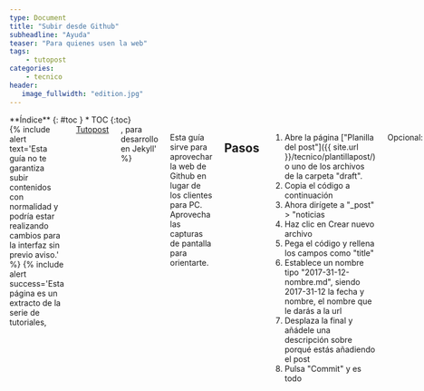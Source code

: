 ```yaml
---
type: Document
title: "Subir desde Github"
subheadline: "Ayuda"
teaser: "Para quienes usen la web"
tags:
    - tutopost
categories:
    - tecnico
header:
   image_fullwidth: "edition.jpg"
---
```

<div class="row">
<div class="medium-4 medium-push-8 columns" markdown="1">
<div class="panel radius" markdown="1">
**Índice**
{: #toc }
*  TOC
{:toc}
</div>
</div><!-- /.medium-4.columns -->

<div class="medium-8 medium-pull-4 columns" markdown="1">
{% include alert text='Esta guía no te garantiza subir contenidos con normalidad y podría estar realizando cambios para la interfaz sin previo aviso.' %}
{% include alert success='Esta página es un extracto de la serie de tutoriales, <a href="/tutopost">Tutopost</a>, para desarrollo en Jekyll' %}

Esta guía sirve para aprovechar la web de Github en lugar de los clientes para PC. Aprovecha las capturas de pantalla para orientarte.

## Pasos
1. Abre la página ["Planilla del post"]({{ site.url }}/tecnico/plantillapost/) o uno de los archivos de la carpeta "draft".
2. Copia el código a continuación
3. Ahora dirígete a "_post" > "noticias
4. Haz clic en Crear nuevo archivo
5. Pega el código y rellena los campos como "title"
6. Establece un nombre tipo "2017-31-12-nombre.md", siendo 2017-31-12 la fecha y nombre, el nombre que le darás a la url
7. Desplaza la final y añádele una descripción sobre porqué estás añadiendo el post
8. Pulsa "Commit" y es todo

Opcional:

Para evitar complicaciones en ediciones masivas, marca la opción "new brach". En esa nueva rama podrás añadir y editar post en masa.


## Imágenes

<!--more-->

<div class="row">
    <div class="medium-12 columns t30">
    <img src="{{ site.urlimg }}ayuda-github-1.png" alt="">
    </div><!-- /.medium-4.columns -->
</div>
<div class="row">
    <div class="medium-12 columns t30">
      <img src="{{ site.urlimg }}ayuda-github-2.png" alt="">
    </div><!-- /.medium-4.columns -->
</div>
<div class="row">
    <div class="medium-12 columns t30">
      <img src="{{ site.urlimg }}ayuda-github-3.png" alt="">
    </div><!-- /.medium-4.columns -->
</div><!-- /.row -->


<div class="row">
    <div class="medium-12 columns t30">
    <img src="{{ site.urlimg }}ayuda-github-4.png" alt="">
    </div><!-- /.medium-6.columns -->
</div>
<div class="row">
    <div class="medium-12 columns t30">
      <img src="{{ site.urlimg }}ayuda-github-5.png" alt="">
    </div><!-- /.medium-6.columns -->
</div><!-- /.row -->

## Agradecimientos

Las imágenes mostradas tienden a ser capturas de Github.

</div><!-- /.medium-8.columns -->
</div><!-- /.row -->
